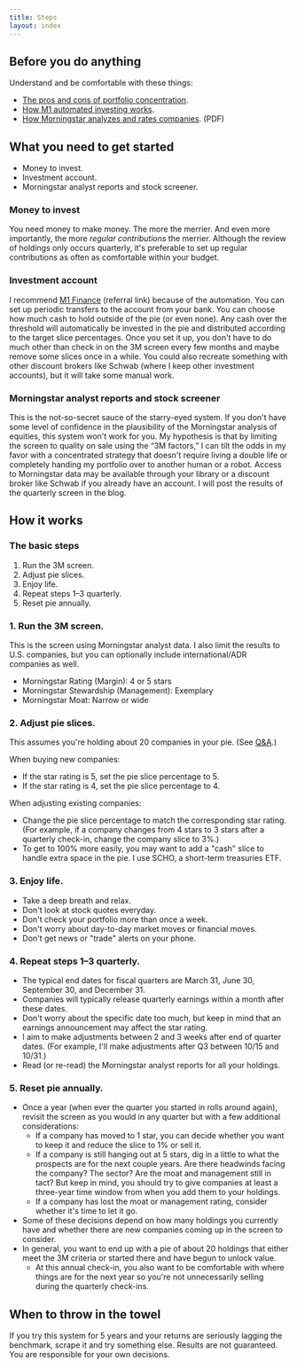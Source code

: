 ```yaml
---
title: Steps
layout: index
---
```


## Before you do anything
Understand and be comfortable with these things:
- [The pros and cons of portfolio concentration](https://www.investopedia.com/articles/investing/030916/concentrated-vs-diversified-portfolios-comparing-pros-and-cons.asp).
- [How M1 automated investing works](https://support.m1finance.com/hc/en-us/articles/360001379367-How-M1-Finance-Trades).
- [How Morningstar analyzes and rates companies](https://www.morningstar.com/content/dam/marketing/shared/research/methodology/705988Morningstar_Equity_Research_Methodology.pdf). (PDF)

## What you need to get started
- Money to invest.
- Investment account.
- Morningstar analyst reports and stock screener.

### Money to invest
You need money to make money. The more the merrier. And even more importantly, the more _regular contributions_ the merrier. Although the review of holdings only occurs quarterly, it's preferable to set up regular contributions as often as comfortable within your budget.

### Investment account
I recommend [M1 Finance](https://m1.finance/m19w_pCEnCTe) (referral link) because of the automation. You can set up periodic transfers to the account from your bank. You can choose how much cash to hold outside of the pie (or even none). Any cash over the threshold will automatically be invested in the pie and distributed according to the target slice percentages. Once you set it up, you don't have to do much other than check in on the 3M screen every few months and maybe remove some slices once in a while. You could also recreate something with other discount brokers like Schwab (where I keep other investment accounts), but it will take some manual work.

### Morningstar analyst reports and stock screener
This is the not-so-secret sauce of the starry-eyed system. If you don't have some level of confidence in the plausibility of the Morningstar analysis of equities, this system won't work for you. My hypothesis is that by limiting the screen to quality on sale using the “3M factors,” I can tilt the odds in my favor with a concentrated strategy that doesn't require living a double life or completely handing my portfolio over to another human or a robot. Access to Morningstar data may be available through your library or a discount broker like Schwab if you already have an account. I will post the results of the quarterly screen in the blog.

## How it works

### The basic steps
1. Run the 3M screen.
2. Adjust pie slices.
3. Enjoy life.
4. Repeat steps 1–3 quarterly.
5. Reset pie annually.

### 1. Run the 3M screen.
This is the screen using Morningstar analyst data. I also limit the results to U.S. companies, but you can optionally include international/ADR companies as well.

- Morningstar Rating (Margin): 4 or 5 stars
- Morningstar Stewardship (Management): Exemplary
- Morningstar Moat: Narrow or wide

### 2. Adjust pie slices.
This assumes you're holding about 20 companies in your pie. (See [Q&A](qa.html).)

When buying new companies:
- If the star rating is 5, set the pie slice percentage to 5.
- If the star rating is 4, set the pie slice percentage to 4.

When adjusting existing companies:
- Change the pie slice percentage to match the corresponding star rating. (For example, if a company changes from 4 stars to 3 stars after a quarterly check-in, change the company slice to 3%.)
- To get to 100% more easily, you may want to add a "cash" slice to handle extra space in the pie. I use SCHO, a short-term treasuries ETF.

### 3. Enjoy life.
- Take a deep breath and relax.
- Don't look at stock quotes everyday.
- Don't check your portfolio more than once a week.
- Don't worry about day-to-day market moves or financial moves.
- Don't get news or "trade" alerts on your phone.

### 4. Repeat steps 1–3 quarterly.
- The typical end dates for fiscal quarters are March 31, June 30, September 30, and December 31.
- Companies will typically release quarterly earnings within a month after these dates.
- Don't worry about the specific date too much, but keep in mind that an earnings announcement may affect the star rating.
- I aim to make adjustments between 2 and 3 weeks after end of quarter dates. (For example, I'll make adjustments after Q3 between 10/15 and 10/31.)
- Read (or re-read) the Morningstar analyst reports for all your holdings.

### 5. Reset pie annually.
- Once a year (when ever the quarter you started in rolls around again), revisit the screen as you would in any quarter but with a few additional considerations:
    - If a company has moved to 1 star, you can decide whether you want to keep it and reduce the slice to 1% or sell it.
    - If a company is still hanging out at 5 stars, dig in a little to what the prospects are for the next couple years. Are there headwinds facing the company? The sector? Are the moat and management still in tact? But keep in mind, you should try to give companies at least a three-year time window from when you add them to your holdings.
    - If a company has lost the moat or management rating, consider whether it's time to let it go.
- Some of these decisions depend on how many holdings you currently have and whether there are new companies coming up in the screen to consider.
- In general, you want to end up with a pie of about 20 holdings that either meet the 3M criteria or started there and have begun to unlock value.
    - At this annual check-in, you also want to be comfortable with where things are for the next year so you're not unnecessarily selling during the quarterly check-ins.

## When to throw in the towel
If you try this system for 5 years and your returns are seriously lagging the benchmark, scrape it and try something else. Results are not guaranteed. You are responsible for your own decisions.